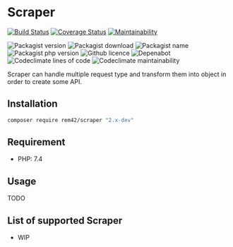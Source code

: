 Scraper
=======

[![Build Status](https://travis-ci.org/rem42/scraper.svg?branch=v2)](https://travis-ci.org/rem42/scraper)
[![Coverage Status](https://coveralls.io/repos/github/rem42/scraper/badge.svg?branch=v2)](https://coveralls.io/github/rem42/scraper?branch=v2)
[![Maintainability](https://api.codeclimate.com/v1/badges/72efc97d05213fc30324/maintainability)](https://codeclimate.com/github/rem42/scraper/maintainability)

![Packagist version](https://badgen.net/packagist/v/rem42/scraper)
![Packagist download](https://badgen.net/packagist/dt/rem42/scraper)
![Packagist name](https://badgen.net/packagist/name/rem42/scraper)
![Packagist php version](https://badgen.net/packagist/php/rem42/scraper)
![Github licence](https://badgen.net/github/license/rem42/scraper)
![Depenabot](https://badgen.net/dependabot/rem42/scraper?icon=dependabot)
![Codeclimate lines of code](https://badgen.net/codeclimate/loc/rem42/scraper)
![Codeclimate maintainability](https://badgen.net/codeclimate/maintainability/rem42/scraper)

Scraper can handle multiple request type and transform them into object in order to create some API.

Installation
------------

````bash
composer require rem42/scraper "2.x-dev"
````

Requirement
-----------

- PHP: 7.4

Usage
-----

 TODO

List of supported Scraper
-------------------------

- WIP
